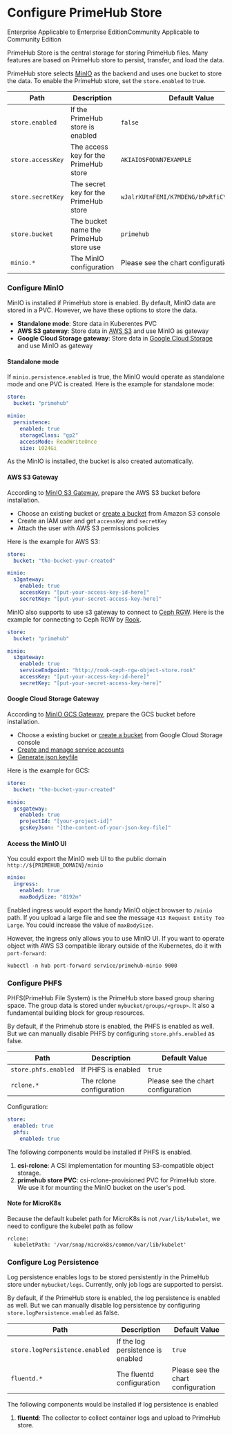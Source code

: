 # Configure PrimeHub Store

Enterprise Applicable to Enterprise EditionCommunity Applicable to Community Edition

PrimeHub Store is the central storage for storing PrimeHub files. Many features are based on PrimeHub store to persist, transfer, and load the data.

PrimeHub store selects [MinIO](https://docs.min.io/) as the backend and uses one bucket to store the data. To enable the PrimeHub store, set the `store.enabled` to true.

| Path              | Description                            | Default Value                              |
| ----------------- | -------------------------------------- | ------------------------------------------ |
| `store.enabled`   | If the PrimeHub store is enabled       | `false`                                    |
| `store.accessKey` | The access key for the PrimeHub store  | `AKIAIOSFODNN7EXAMPLE`                     |
| `store.secretKey` | The secret key for the PrimeHub store  | `wJalrXUtnFEMI/K7MDENG/bPxRfiCYEXAMPLEKEY` |
| `store.bucket`    | The bucket name the PrimeHub store use | `primehub`                                 |
| `minio.*`         | The MinIO configuration                | Please see the chart configuration         |

### Configure MinIO

MinIO is installed if PrimeHub store is enabled. By default, MinIO data are stored in a PVC. However, we have these options to store the data.

* **Standalone mode**: Store data in Kuberentes PVC
* **AWS S3 gateway**: Store data in [AWS S3](https://aws.amazon.com/s3/) and use MinIO as gateway
* **Google Cloud Storage gateway**: Store data in [Google Cloud Storage](https://cloud.google.com/storage) and use MinIO as gateway

#### Standalone mode

If `minio.persistence.enabled` is true, the MinIO would operate as standalone mode and one PVC is created. Here is the example for standalone mode:

```yaml
store:
  bucket: "primehub"

minio:
  persistence:
    enabled: true
    storageClass: "gp2"
    accessMode: ReadWriteOnce
    size: 1024Gi

```

As the MinIO is installed, the bucket is also created automatically.

#### AWS S3 Gateway

According to [MinIO S3 Gateway](https://docs.min.io/docs/minio-gateway-for-s3.html), prepare the AWS S3 bucket before installation.

* Choose an existing bucket or [create a bucket](https://docs.aws.amazon.com/AmazonS3/latest/gsg/CreatingABucket.html) from Amazon S3 console
* Create an IAM user and get `accessKey` and `secretKey`
* Attach the user with AWS S3 permissions policies

Here is the example for AWS S3:

```yaml
store:
  bucket: "the-bucket-your-created"

minio:
  s3gateway:
    enabled: true
    accessKey: "[put-your-access-key-id-here]"
    secretKey: "[put-your-secret-access-key-here]"
```

MinIO also supports to use s3 gateway to connect to [Ceph RGW](https://docs.ceph.com/docs/master/radosgw/). Here is the example for connecting to Ceph RGW by [Rook](https://rook.io/docs/rook/master/ceph-object.html).

```yaml
store:
  bucket: "primehub"

minio:
  s3gateway:
    enabled: true
    serviceEndpoint: "http://rook-ceph-rgw-object-store.rook"
    accessKey: "[put-your-access-key-id-here]"
    secretKey: "[put-your-secret-access-key-here]"
```

#### Google Cloud Storage Gateway

According to [MinIO GCS Gateway](https://docs.min.io/docs/minio-gateway-for-gcs.html), prepare the GCS bucket before installation.

* Choose a existing bucket or [create a bucket](https://cloud.google.com/storage/docs/quickstart-console) from Google Cloud Storage console
* [Create and manage service accounts](https://cloud.google.com/iam/docs/creating-managing-service-accounts)
* [Generate json keyfile](https://cloud.google.com/iam/docs/creating-managing-service-account-keys)

Here is the example for GCS:

```yaml
store:
  bucket: "the-bucket-your-created"

minio:
  gcsgateway:
    enabled: true
    projectId: "[your-project-id]"
    gcsKeyJson: "[the-content-of-your-json-key-file]"
```

#### Access the MinIO UI

You could export the MinIO web UI to the public domain `http://${PRIMEHUB_DOMAIN}/minio`

```yaml
minio:
  ingress:
    enabled: true
    maxBodySize: "8192m"
```

Enabled ingress would export the handy MinIO object browser to `/minio` path. If you upload a large file and see the message `413 Request Entity Too Large`. You could increase the value of `maxBodySize`.

However, the ingress only allows you to use MinIO UI. If you want to operate object with AWS S3 compatible library outside of the Kubernetes, do it with `port-forward`:

```
kubectl -n hub port-forward service/primehub-minio 9000
```

### Configure PHFS

PHFS(PrimeHub File System) is the PrimeHub store based group sharing space. The group data is stored under `mybucket/groups/<group>`. It also a fundamental building block for group resources.

By default, if the Primehub store is enabled, the PHFS is enabled as well. But we can manually disable PHFS by configuring `store.phfs.enabled` as false.

| Path                 | Description              | Default Value                      |
| -------------------- | ------------------------ | ---------------------------------- |
| `store.phfs.enabled` | If PHFS is enabled       | `true`                             |
| `rclone.*`           | The rclone configuration | Please see the chart configuration |

Configuration:

```yaml
store:
  enabled: true
  phfs:
    enabled: true
```

The following components would be installed if PHFS is enabled.

1. **csi-rclone**: A CSI implementation for mounting S3-compatible object storage.
2. **primehub store PVC**: csi-rclone-provisioned PVC for PrimeHub store. We use it for mounting the MinIO bucket on the user's pod.

#### Note for MicroK8s

Because the default kubelet path for MicroK8s is not `/var/lib/kubelet`, we need to configure the kubelet path as follow

```
rclone:
  kubeletPath: '/var/snap/microk8s/common/var/lib/kubelet'
```

### Configure Log Persistence

Log persistence enables logs to be stored persistently in the PrimeHub store under `mybucket/logs`. Currently, only job logs are supported to persist.

By default, if the PrimeHub store is enabled, the log persistence is enabled as well. But we can manually disable log persistence by configuring `store.logPersistence.enabled` as false.

| Path                           | Description                       | Default Value                      |
| ------------------------------ | --------------------------------- | ---------------------------------- |
| `store.logPersistence.enabled` | If the log persistence is enabled | `true`                             |
| `fluentd.*`                    | The fluentd configuration         | Please see the chart configuration |

The following components would be installed if log persistence is enabled

1. **fluentd**: The collector to collect container logs and upload to PrimeHub store.
